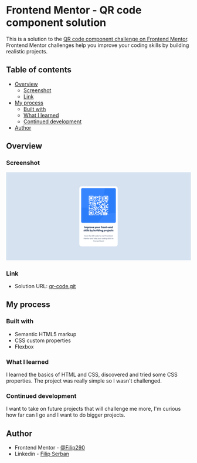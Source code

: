 # Frontend Mentor - QR code component solution

This is a solution to the [QR code component challenge on Frontend Mentor](https://www.frontendmentor.io/challenges/qr-code-component-iux_sIO_H). Frontend Mentor challenges help you improve your coding skills by building realistic projects. 

## Table of contents

- [Overview](#overview)
  - [Screenshot](#screenshot)
  - [Link](#link)
- [My process](#my-process)
  - [Built with](#built-with)
  - [What I learned](#what-i-learned)
  - [Continued development](#continued-development)
- [Author](#author)

## Overview

### Screenshot

![project_screenshot](https://github.com/Filip290/qr-code/blob/main/images/Screenshot.png)

### Link

- Solution URL: [qr-code.git](https://github.com/Filip290/qr-code.git)

## My process

### Built with

- Semantic HTML5 markup
- CSS custom properties
- Flexbox

### What I learned

I learned the basics of HTML and CSS, discovered and tried some CSS properties. The project was really simple so I wasn't challenged.

### Continued development

I want to take on future projects that will challenge me more, I'm curious how far can I go and I want to do bigger projects.

## Author

- Frontend Mentor - [@Filip290](https://www.frontendmentor.io/profile/Filip290)
- Linkedin - [Filip Serban](https://www.linkedin.com/in/filip-serban-983aa62a0/)
